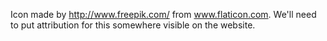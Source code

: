 Icon made by http://www.freepik.com/ from www.flaticon.com. We'll need to put attribution for this somewhere visible on the website.
